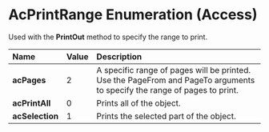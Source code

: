 
# AcPrintRange Enumeration (Access)

Used with the  **PrintOut** method to specify the range to print.



|**Name**|**Value**|**Description**|
|:-----|:-----|:-----|
|**acPages**|2|A specific range of pages will be printed. Use the PageFrom and PageTo arguments to specify the range of pages to print.|
|**acPrintAll**|0|Prints all of the object.|
|**acSelection**|1|Prints the selected part of the object.|
